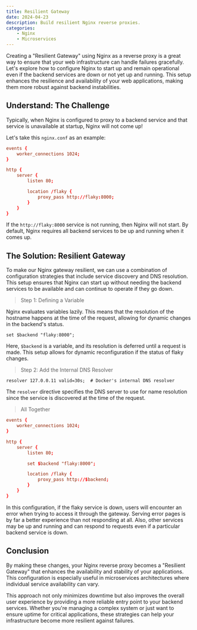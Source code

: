 ```yaml
---
title: Resilient Gateway
date: 2024-04-23
description: Build resilient Nginx reverse proxies.
categories:
    - Nginx
    - Microservices
---
```


Creating a "Resilient Gateway" using Nginx as a reverse proxy is a great way to ensure that your web infrastructure can handle failures gracefully. Let's explore how to configure Nginx to start up and remain operational even if the backend services are down or not yet up and running. This setup enhances the resilience and availability of your web applications, making them more robust against backend instabilities.

## Understand: The Challenge

Typically, when Nginx is configured to proxy to a backend service and that service is unavailable at startup, Nginx will not come up!

Let's take this `nginx.conf` as an example:

```conf
events {
    worker_connections 1024;
}

http {
    server {
        listen 80;

        location /flaky {
            proxy_pass http://flaky:8000;
        }
    }
}
```

If the `http://flaky:8000` service is not running, then Nginx will not start.  By default, Nginx requires all backend services to be up and running when it comes up.

## The Solution: Resilient Gateway

To make our Nginx gateway resilient, we can use a combination of configuration strategies that include service discovery and DNS resolution. This setup ensures that Nginx can start up without needing the backend services to be available and can continue to operate if they go down.

> Step 1: Defining a Variable

Nginx evaluates variables lazily. This means that the resolution of the hostname happens at the time of the request, allowing for dynamic changes in the backend's status.

`set $backend "flaky:8000";`

Here, `$backend` is a variable, and its resolution is deferred until a request is made. This setup allows for dynamic reconfiguration if the status of flaky changes.

> Step 2: Add the Internal DNS Resolver

`resolver 127.0.0.11 valid=30s;  # Docker's internal DNS resolver`

The `resolver` directive specifies the DNS server to use for name resolution since the service is discovered at the time of the request.

> All Together

```conf
events {
    worker_connections 1024;
}

http {
    server {
        listen 80;

        set $backend "flaky:8000";

        location /flaky {
            proxy_pass http://$backend;
        }
    }
}
```

In this configuration, if the flaky service is down, users will encounter an error when trying to access it through the gateway.  Serving error pages is by far a better experience than not responding at all.  Also, other services may be up and running and can respond to requests even if a particular backend service is down.

## Conclusion

By making these changes, your Nginx reverse proxy becomes a "Resilient Gateway" that enhances the availability and stability of your applications. This configuration is especially useful in microservices architectures where individual service availability can vary.

This approach not only minimizes downtime but also improves the overall user experience by providing a more reliable entry point to your backend services. Whether you're managing a complex system or just want to ensure uptime for critical applications, these strategies can help your infrastructure become more resilient against failures.